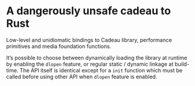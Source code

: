# A dangerously unsafe cadeau to Rust

Low-level and unidiomatic bindings to Cadeau library, performance primitives and media foundation functions.

It’s possible to choose between dynamically loading the library at runtime by enabling the `dlopen` feature, or regular static / dynamic linkage at build-time.
The API itself is identical except for a `init` function which must be called before using other API when `dlopen` feature is enabled.
